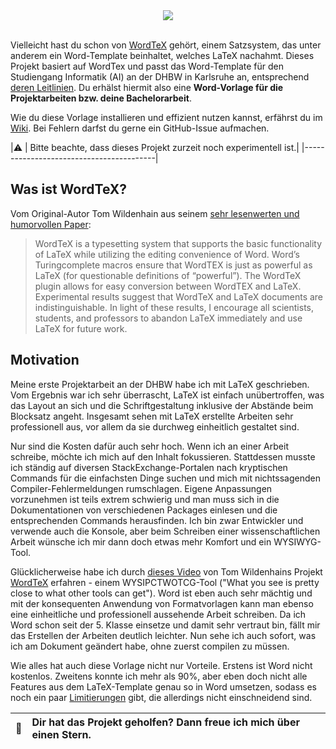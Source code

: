 <div align="center">
  <img src="https://github.com/Ordinateur-Hack/wordtex-dhbw/wiki/images/WordTeX-Logo.svg"><br><br>
</div>

Vielleicht hast du schon von [WordTeX](https://www.andrew.cmu.edu/user/twildenh/wordtex/) gehört, einem Satzsystem, das unter anderem ein Word-Template beinhaltet, welches LaTeX nachahmt. Dieses Projekt basiert auf WordTex und passt das Word-Template für den Studiengang Informatik (AI) an der DHBW in Karlsruhe an, entsprechend [deren Leitlinien](https://www.karlsruhe.dhbw.de/fileadmin/user_upload/documents/content-de/Studiengaenge-Technik/Sicherheitswesen/Leitlinien_Bearbeitung_und_Dokumentation.pdf). Du erhälst hiermit also eine **Word-Vorlage für die Projektarbeiten bzw. deine Bachelorarbeit**. 

Wie du diese Vorlage installieren und effizient nutzen kannst, erfährst du im [Wiki](https://github.com/Ordinateur-Hack/wordtex-dhbw/wiki). Bei Fehlern darfst du gerne ein GitHub-Issue aufmachen.

|:warning: | Bitte beachte, dass dieses Projekt zurzeit noch experimentell ist.|
|-----------------------------------------|

## Was ist WordTeX?
Vom Original-Autor Tom Wildenhain aus seinem [sehr lesenwerten und humorvollen Paper](https://www.andrew.cmu.edu/user/twildenh/wordtex/WordTeXPaper.pdf):

> WordTeX is a typesetting system that supports the basic functionality of
LaTeX while utilizing the editing convenience of Word. Word’s Turingcomplete macros ensure that WordTEX is just as powerful as LaTeX (for
questionable definitions of “powerful”). The WordTeX plugin allows for
easy conversion between WordTEX and LaTeX. Experimental results
suggest that WordTeX and LaTeX documents are indistinguishable. In light
of these results, I encourage all scientists, students, and professors to
abandon LaTeX immediately and use LaTeX for future work.

## Motivation
Meine erste Projektarbeit an der DHBW habe ich mit LaTeX geschrieben. Vom Ergebnis war ich sehr überrascht, LaTeX ist einfach unübertroffen, was das Layout an sich und die Schriftgestaltung inklusive der Abstände beim Blocksatz angeht. Insgesamt sehen mit LaTeX erstellte Arbeiten sehr professionell aus, vor allem da sie durchweg einheitlich gestaltet sind.

Nur sind die Kosten dafür auch sehr hoch. Wenn ich an einer Arbeit schreibe, möchte ich mich auf den Inhalt fokussieren. Stattdessen musste ich ständig auf diversen StackExchange-Portalen nach kryptischen Commands für die einfachsten Dinge suchen und mich mit nichtssagenden Compiler-Fehlermeldungen rumschlagen. Eigene Anpassungen vorzunehmen ist teils extrem schwierig und man muss sich in die Dokumentationen von verschiedenen Packages einlesen und die entsprechenden Commands herausfinden. Ich bin zwar Entwickler und verwende auch die Konsole, aber beim Schreiben einer wissenschaftlichen Arbeit wünsche ich mir dann doch etwas mehr Komfort und ein WYSIWYG-Tool.

Glücklicherweise habe ich durch [dieses Video](https://youtu.be/jlX_pThh7z8) von Tom Wildenhains Projekt [WordTeX](https://www.andrew.cmu.edu/user/twildenh/wordtex/) erfahren - einem WYSIPCTWOTCG-Tool ("What you see is pretty close to what other tools can get"). Word ist eben auch sehr mächtig und mit der konsequenten Anwendung von Formatvorlagen kann man ebenso eine einheitliche und professionell aussehende Arbeit schreiben. Da ich Word schon seit der 5. Klasse einsetze und damit sehr vertraut bin, fällt mir das Erstellen der Arbeiten deutlich leichter. Nun sehe ich auch sofort, was ich am Dokument geändert habe, ohne zuerst compilen zu müssen.

Wie alles hat auch diese Vorlage nicht nur Vorteile. Erstens ist Word nicht kostenlos. Zweitens konnte ich mehr als 90%, aber eben doch nicht alle Features aus dem LaTeX-Template genau so in Word umsetzen, sodass es noch ein paar [Limitierungen](https://github.com/Ordinateur-Hack/wordtex-dhbw/wiki/limitierungen) gibt, die allerdings nicht einschneidend sind.

| :star2:   | Dir hat das Projekt geholfen? Dann freue ich mich über einen Stern. |
|---------------|:------------------------|
